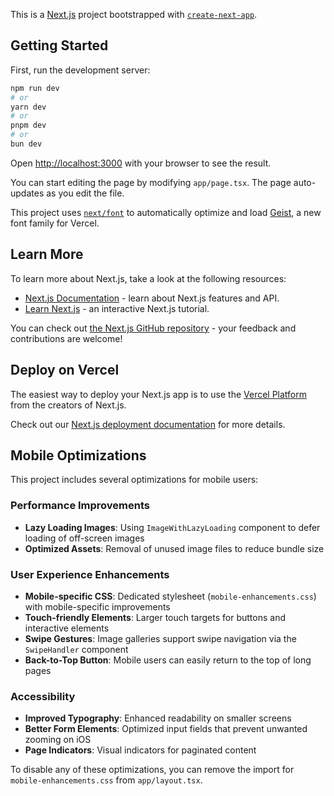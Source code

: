 This is a [Next.js](https://nextjs.org) project bootstrapped with [`create-next-app`](https://nextjs.org/docs/app/api-reference/cli/create-next-app).

## Getting Started

First, run the development server:

```bash
npm run dev
# or
yarn dev
# or
pnpm dev
# or
bun dev
```

Open [http://localhost:3000](http://localhost:3000) with your browser to see the result.

You can start editing the page by modifying `app/page.tsx`. The page auto-updates as you edit the file.

This project uses [`next/font`](https://nextjs.org/docs/app/building-your-application/optimizing/fonts) to automatically optimize and load [Geist](https://vercel.com/font), a new font family for Vercel.

## Learn More

To learn more about Next.js, take a look at the following resources:

- [Next.js Documentation](https://nextjs.org/docs) - learn about Next.js features and API.
- [Learn Next.js](https://nextjs.org/learn) - an interactive Next.js tutorial.

You can check out [the Next.js GitHub repository](https://github.com/vercel/next.js) - your feedback and contributions are welcome!

## Deploy on Vercel

The easiest way to deploy your Next.js app is to use the [Vercel Platform](https://vercel.com/new?utm_medium=default-template&filter=next.js&utm_source=create-next-app&utm_campaign=create-next-app-readme) from the creators of Next.js.

Check out our [Next.js deployment documentation](https://nextjs.org/docs/app/building-your-application/deploying) for more details.

## Mobile Optimizations

This project includes several optimizations for mobile users:

### Performance Improvements
- **Lazy Loading Images**: Using `ImageWithLazyLoading` component to defer loading of off-screen images
- **Optimized Assets**: Removal of unused image files to reduce bundle size

### User Experience Enhancements
- **Mobile-specific CSS**: Dedicated stylesheet (`mobile-enhancements.css`) with mobile-specific improvements
- **Touch-friendly Elements**: Larger touch targets for buttons and interactive elements
- **Swipe Gestures**: Image galleries support swipe navigation via the `SwipeHandler` component
- **Back-to-Top Button**: Mobile users can easily return to the top of long pages

### Accessibility
- **Improved Typography**: Enhanced readability on smaller screens
- **Better Form Elements**: Optimized input fields that prevent unwanted zooming on iOS
- **Page Indicators**: Visual indicators for paginated content

To disable any of these optimizations, you can remove the import for `mobile-enhancements.css` from `app/layout.tsx`.

